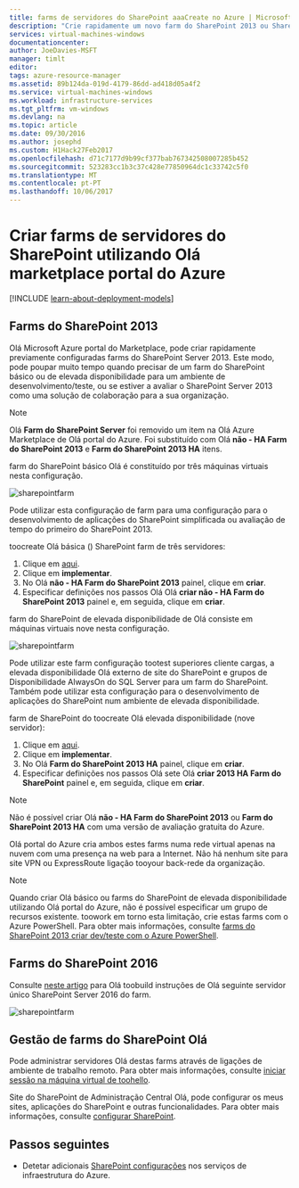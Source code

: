 ```yaml
---
title: farms de servidores do SharePoint aaaCreate no Azure | Microsoft Docs
description: "Crie rapidamente um novo farm do SharePoint 2013 ou SharePoint 2016 no Azure utilizando o Olá marketplace portal do Azure."
services: virtual-machines-windows
documentationcenter: 
author: JoeDavies-MSFT
manager: timlt
editor: 
tags: azure-resource-manager
ms.assetid: 89b124da-019d-4179-86dd-ad418d05a4f2
ms.service: virtual-machines-windows
ms.workload: infrastructure-services
ms.tgt_pltfrm: vm-windows
ms.devlang: na
ms.topic: article
ms.date: 09/30/2016
ms.author: josephd
ms.custom: H1Hack27Feb2017
ms.openlocfilehash: d71c7177d9b99cf377bab767342508007285b452
ms.sourcegitcommit: 523283cc1b3c37c428e77850964dc1c33742c5f0
ms.translationtype: MT
ms.contentlocale: pt-PT
ms.lasthandoff: 10/06/2017
---
```

# <a name="create-sharepoint-server-farms-using-hello-azure-portal-marketplace"></a>Criar farms de servidores do SharePoint utilizando Olá marketplace portal do Azure

[!INCLUDE [learn-about-deployment-models](../../../includes/learn-about-deployment-models-rm-include.md)]

## <a name="sharepoint-2013-farms"></a>Farms do SharePoint 2013
Olá Microsoft Azure portal do Marketplace, pode criar rapidamente previamente configuradas farms do SharePoint Server 2013. Este modo, pode poupar muito tempo quando precisar de um farm do SharePoint básico ou de elevada disponibilidade para um ambiente de desenvolvimento/teste, ou se estiver a avaliar o SharePoint Server 2013 como uma solução de colaboração para a sua organização.

> [!NOTE]
> Olá **Farm do SharePoint Server** foi removido um item na Olá Azure Marketplace de Olá portal do Azure. Foi substituído com Olá **não - HA Farm do SharePoint 2013** e **Farm do SharePoint 2013 HA** itens.
>
>

farm do SharePoint básico Olá é constituído por três máquinas virtuais nesta configuração.

![sharepointfarm](./media/sharepoint-farm/Non-HAFarm.png)

Pode utilizar esta configuração de farm para uma configuração para o desenvolvimento de aplicações do SharePoint simplificada ou avaliação de tempo do primeiro do SharePoint 2013.

toocreate Olá básica () SharePoint farm de três servidores:

1. Clique em [aqui](https://azure.microsoft.com/marketplace/partners/sharepoint2013/sharepoint2013farmsharepoint2013-nonha/).
2. Clique em **implementar**.
3. No Olá **não - HA Farm do SharePoint 2013** painel, clique em **criar**.
4. Especificar definições nos passos Olá Olá **criar não - HA Farm do SharePoint 2013** painel e, em seguida, clique em **criar**.

farm do SharePoint de elevada disponibilidade de Olá consiste em máquinas virtuais nove nesta configuração.

![sharepointfarm](./media/sharepoint-farm/HAFarm.png)

Pode utilizar este farm configuração tootest superiores cliente cargas, a elevada disponibilidade Olá externo de site do SharePoint e grupos de Disponibilidade AlwaysOn do SQL Server para um farm do SharePoint. Também pode utilizar esta configuração para o desenvolvimento de aplicações do SharePoint num ambiente de elevada disponibilidade.

farm de SharePoint do toocreate Olá elevada disponibilidade (nove servidor):

1. Clique em [aqui](https://azure.microsoft.com/marketplace/partners/sharepoint2013/sharepoint2013farmsharepoint2013-ha/).
2. Clique em **implementar**.
3. No Olá **Farm do SharePoint 2013 HA** painel, clique em **criar**.
4. Especificar definições nos passos Olá sete Olá **criar 2013 HA Farm do SharePoint** painel e, em seguida, clique em **criar**.

> [!NOTE]
> Não é possível criar Olá **não - HA Farm do SharePoint 2013** ou **Farm do SharePoint 2013 HA** com uma versão de avaliação gratuita do Azure.
>
>

Olá portal do Azure cria ambos estes farms numa rede virtual apenas na nuvem com uma presença na web para a Internet. Não há nenhum site para site VPN ou ExpressRoute ligação tooyour back-rede da organização.

> [!NOTE]
> Quando criar Olá básico ou farms do SharePoint de elevada disponibilidade utilizando Olá portal do Azure, não é possível especificar um grupo de recursos existente. toowork em torno esta limitação, crie estas farms com o Azure PowerShell. Para obter mais informações, consulte [farms do SharePoint 2013 criar dev/teste com o Azure PowerShell](https://technet.microsoft.com/library/mt743093.aspx#powershell).
>
>

## <a name="sharepoint-2016-farms"></a>Farms do SharePoint 2016
Consulte [neste artigo](https://technet.microsoft.com/library/mt723354.aspx) para Olá toobuild instruções de Olá seguinte servidor único SharePoint Server 2016 do farm.

![sharepointfarm](./media/sharepoint-farm/SP2016Farm.png)

## <a name="managing-hello-sharepoint-farms"></a>Gestão de farms do SharePoint Olá
Pode administrar servidores Olá destas farms através de ligações de ambiente de trabalho remoto. Para obter mais informações, consulte [iniciar sessão na máquina virtual de toohello](quick-create-portal.md#connect-to-virtual-machine).

Site do SharePoint de Administração Central Olá, pode configurar os meus sites, aplicações do SharePoint e outras funcionalidades. Para obter mais informações, consulte [configurar SharePoint](http://technet.microsoft.com/library/ee836142.aspx).

## <a name="next-steps"></a>Passos seguintes
* Detetar adicionais [SharePoint configurações](https://technet.microsoft.com/library/dn635309.aspx) nos serviços de infraestrutura do Azure.
